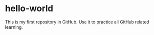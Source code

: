 # hello-world
This is my first repository in GitHub. Use it to practice all GitHub related learning.
